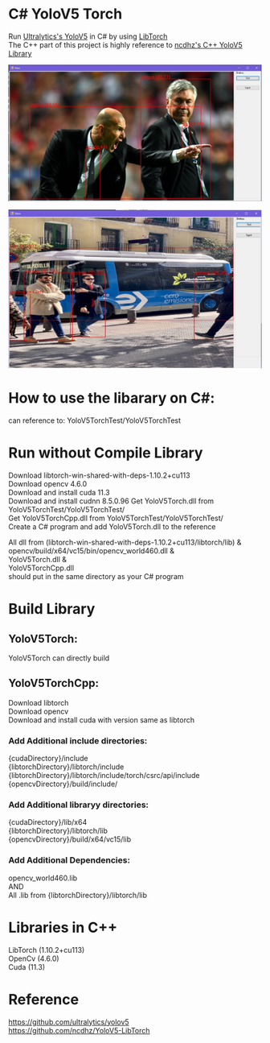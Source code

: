 # C# YoloV5 Torch
Run [Ultralytics's YoloV5](https://github.com/ultralytics/yolov5) in C# by using [LibTorch](https://pytorch.org/cppdocs/)  
The C++ part of this project is highly reference to [ncdhz's C++ YoloV5 Library](https://github.com/ncdhz/YoloV5-LibTorch)  

![alt](./images/01.jpg)  

![alt](./images/02.jpg) 

# How to use the libarary on C#:  
can reference to:  YoloV5TorchTest/YoloV5TorchTest  

# Run without Compile Library  
Download libtorch-win-shared-with-deps-1.10.2+cu113  
Download opencv 4.6.0  
Download and install cuda 11.3  
Download and install cudnn 8.5.0.96
Get YoloV5Torch.dll from YoloV5TorchTest/YoloV5TorchTest/  
Get YoloV5TorchCpp.dll from YoloV5TorchTest/YoloV5TorchTest/  
Create a C# program and add YoloV5Torch.dll to the reference  

All dll from (libtorch-win-shared-with-deps-1.10.2+cu113/libtorch/lib) &  
opencv/build/x64/vc15/bin/opencv_world460.dll &  
YoloV5Torch.dll &  
YoloV5TorchCpp.dll  
should put in the same directory as your C# program  

# Build Library  
## YoloV5Torch:  
YoloV5Torch can directly build  

## YoloV5TorchCpp:  
Download libtorch  
Download opencv  
Download and install cuda with version same as libtorch  

### Add Additional include directories:  
{cudaDirectory}/include  
{libtorchDirectory}/libtorch/include  
{libtorchDirectory}/libtorch/include/torch/csrc/api/include  
{opencvDirectory}/build/include/  

### Add Additional libraryy directories:  
{cudaDirectory}/lib/x64  
{libtorchDirectory}/libtorch/lib  
{opencvDirectory}/build/x64/vc15/lib  

### Add Additional Dependencies:  
opencv_world460.lib  
AND  
All .lib from {libtorchDirectory}/libtorch/lib  



# Libraries in C++  
LibTorch (1.10.2+cu113)  
OpenCv (4.6.0)  
Cuda (11.3)  

# Reference  
https://github.com/ultralytics/yolov5  
https://github.com/ncdhz/YoloV5-LibTorch
